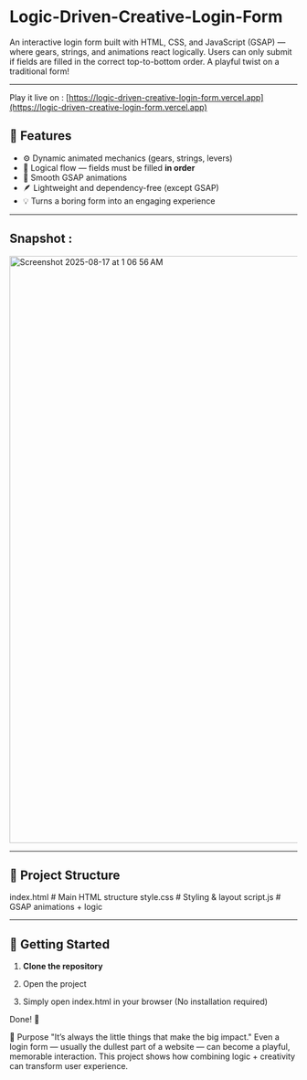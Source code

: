 # Logic-Driven-Creative-Login-Form
An interactive login form built with HTML, CSS, and JavaScript (GSAP) — where gears, strings, and animations react logically. Users can only submit if fields are filled in the correct top-to-bottom order. A playful twist on a traditional form!

---
Play it live on : [https://logic-driven-creative-login-form.vercel.app](https://logic-driven-creative-login-form.vercel.app)
## 🌟 Features
- ⚙️ Dynamic animated mechanics (gears, strings, levers)  
- 🧩 Logical flow — fields must be filled **in order**  
- 🎥 Smooth GSAP animations  
- 🪶 Lightweight and dependency-free (except GSAP)  
- 💡 Turns a boring form into an engaging experience  

---

## Snapshot :  
<img width="1771" height="1028" alt="Screenshot 2025-08-17 at 1 06 56 AM" src="https://github.com/user-attachments/assets/a415df20-c28f-480a-85fc-aeba240eb7b7" />

---

## 📂 Project Structure
index.html # Main HTML structure
style.css # Styling & layout
script.js # GSAP animations + logic

---

## 🚀 Getting Started
1. **Clone the repository**
   
2. Open the project

3. Simply open index.html in your browser
   (No installation required)

Done! 🎉

🎯 Purpose
"It’s always the little things that make the big impact."
Even a login form — usually the dullest part of a website — can become a playful, memorable interaction.
This project shows how combining logic + creativity can transform user experience.
